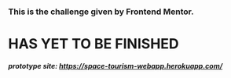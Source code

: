 ### This is the challenge given by Frontend Mentor.

# HAS YET TO BE FINISHED


##### prototype site: https://space-tourism-webapp.herokuapp.com/
